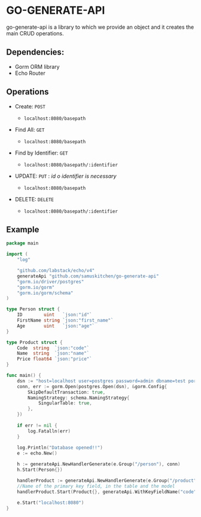# GO-GENERATE-API
go-generate-api is a library to which we provide an object and it creates the main CRUD operations.

## Dependencies:
- Gorm ORM library
- Echo Router

## Operations
- Create: `POST`
    - `localhost:8080/basepath`

- Find All: `GET`
    - `localhost:8080/basepath`

- Find by Identifier: `GET`
    - `localhost:8080/basepath/:identifier`

- UPDATE: `PUT`   : _id o identifier is necessary_
    - `localhost:8080/basepath`

- DELETE: `DELETE`
    - `localhost:8080/basepath/:identifier`


## Example
```go
package main

import (
	"log"

	"github.com/labstack/echo/v4"
	generateApi "github.com/samuskitchen/go-generate-api"
	"gorm.io/driver/postgres"
	"gorm.io/gorm"
	"gorm.io/gorm/schema"
)

type Person struct {
	ID        uint   `json:"id"`
	FirstName string `json:"first_name"`
	Age       uint   `json:"age"`
}

type Product struct {
	Code  string  `json:"code"`
	Name  string  `json:"name"`
	Price float64 `json:"price"`
}

func main() {
	dsn := "host=localhost user=postgres password=admin dbname=test port=5432 sslmode=disable"
	conn, err := gorm.Open(postgres.Open(dsn), &gorm.Config{
		SkipDefaultTransaction: true, 
		NamingStrategy: schema.NamingStrategy{
			SingularTable: true,
		},
	})
	
	if err != nil {
		log.Fatalln(err)
	}
	
	log.Println("Database opened!!")
	e := echo.New()

	h := generateApi.NewHandlerGenerate(e.Group("/person"), conn)
	h.Start(Person{})

	handlerProduct := generateApi.NewHandlerGenerate(e.Group("/product"), conn) 
	//Name of the primary key field, in the table and the model
	handlerProduct.Start(Product{}, generateApi.WithKeyFieldName("code", "Code", false))
	
	e.Start("localhost:8080")
}
```
